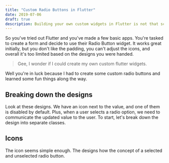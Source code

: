 ```yaml
---
title: "Custom Radio Buttons in Flutter"
date: 2019-07-06
draft: true
description: Building your own custom widgets in Flutter is not that scary at all. By combining multiple types of widgets, we can create our own reusable radio buttons.
---
```


So you've tried out Flutter and you've made a few basic apps. You're tasked to create a form and decide to use their Radio Button widget. It works great initially, but you don't like the padding, you can't adjust the icons, and overall it's too limited based on the designs you were handed.

> Gee, I wonder if I could create my own custom flutter widgets.

Well you're in luck because I had to create some custom radio buttons and learned some fun things along the way.

## Breaking down the designs

Look at these designs. We have an icon next to the value, and one of them is disabled by default. Plus, when a user selects a radio option, we need to communicate the updated value to the user. To start, let's break down the design into separate classes.

## Icons

The icon seems simple enough. The designs how the concept of a selected and unselected radio button.

